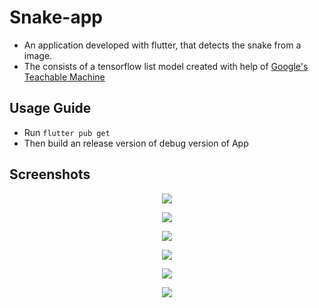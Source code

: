 # Snake-app
* An application developed with flutter, that detects the snake from a image.
* The consists of a tensorflow list model created with help of <a href="https://teachablemachine.withgoogle.com/">Google's Teachable Machine</a>

## Usage Guide
* Run ```flutter pub get```
* Then build an release version of debug version of App

## Screenshots
<p align="center"><img src="https://drive.google.com/uc?export=view&id=16o9OgUFcGPjR4vtKf9lb_GRO26MmAw4h"></p>
<p align="center"><img src="https://drive.google.com/uc?export=view&id=1IdKPP5qx-TBSdxM0bFq-uiNWgBRTxQty"></p>
<p align="center"><img src="https://drive.google.com/uc?export=view&id=1CRojzLJXK9WhXD_A52FHz3WMlRf1V92r"></p>
<p align="center"><img src="https://drive.google.com/uc?export=view&id=1cGCb6KFEBaUD4dCZz9KM-4e6QLObevyU"></p>
<p align="center"><img src="https://drive.google.com/uc?export=view&id=10vTSQpKQRF6P6myh_nQeUjJk36bcLtsf"></p>
<p align="center"><img src="https://drive.google.com/uc?export=view&id=1p43rTumTLQUvYEaIDbkAuzmAu3p2n-rd"></p>

